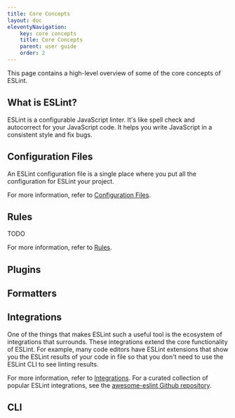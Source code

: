 ```yaml
---
title: Core Concepts
layout: doc
eleventyNavigation:
    key: core concepts
    title: Core Concepts
    parent: user guide
    order: 2 
---
```


This page contains a high-level overview of some of the core concepts of ESLint.

## What is ESLint?

ESLint is a configurable JavaScript linter. It's like spell check and autocorrect
for your JavaScript code. It helps you write JavaScript in a consistent style
and fix bugs.

## Configuration Files

An ESLint configuration file is a single place where you put all the configuration
for ESLint your project.

For more information, refer to [Configuration Files](./configuring/configuration-files.md).

## Rules

TODO

For more information, refer to [Rules](../index).

## Plugins

## Formatters

## Integrations

One of the things that makes ESLint such a useful tool is the ecosystem of integrations
that surrounds. These integrations extend the core functionality of ESLint.
For example, many code editors have ESLint extensions that show you the ESLint results
of your code in file so that you don't need to use the ESLint CLI to see linting
results.

For more information, refer to [Integrations](./integrations.md).
For a curated collection of popular ESLint integrations,
see the [awesome-eslint Github repository](https://github.com/dustinspecker/awesome-eslint).

## CLI

